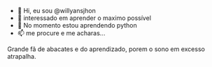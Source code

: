 - 👋 Hi, eu sou @willyansjhon
- 👀 interessado em aprender o maximo possível
- 🌱 No momento estou aprendendo python
- 📫 me procure e me acharas...

Grande fã de abacates e do aprendizado, porem o sono em excesso atrapalha. 
